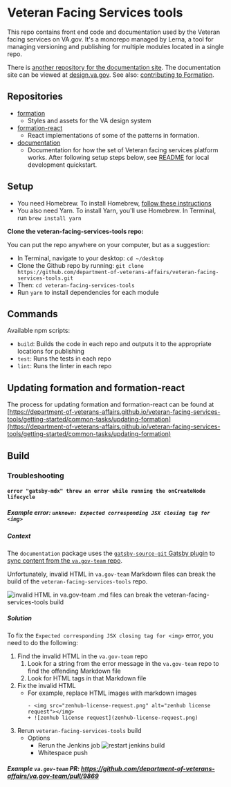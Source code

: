 # Veteran Facing Services tools

This repo contains front end code and documentation used by the Veteran facing services on VA.gov. It's a monorepo managed by Lerna, a tool for managing versioning and publishing for multiple modules located in a single repo.

There is [another repository for the documentation site](https://github.com/department-of-veterans-affairs/vets-design-system-documentation). The documentation site can be viewed at [design.va.gov](https://design.va.gov). See also: [contributing to Formation](https://design.va.gov/documentation/contributing-to-formation).



## Repositories

- [formation](./packages/formation)
   - Styles and assets for the VA design system
- [formation-react](./packages/formation-react)
   - React implementations of some of the patterns in formation.
- [documentation](./packages/documentation)
   - Documentation for how the set of Veteran facing services platform works. After following setup steps below, see [README](https://github.com/department-of-veterans-affairs/veteran-facing-services-tools/blob/master/packages/documentation/README.md) for local development quickstart.

## Setup

- You need Homebrew. To install Homebrew, [follow these instructions](https://www.howtogeek.com/211541/homebrew-for-os-x-easily-installs-desktop-apps-and-terminal-utilities/)
- You also need Yarn. To install Yarn, you'll use Homebrew. In Terminal, run `brew install yarn`

**Clone the veteran-facing-services-tools repo:**

You can put the repo anywhere on your computer, but as a suggestion:
- In Terminal, navigate to your desktop: `cd ~/desktop`
- Clone the Github repo by running: `git clone https://github.com/department-of-veterans-affairs/veteran-facing-services-tools.git`
- Then: `cd veteran-facing-services-tools`
- Run `yarn` to install dependencies for each module

## Commands

Available npm scripts:

- `build`: Builds the code in each repo and outputs it to the appropriate locations for publishing
- `test`: Runs the tests in each repo
- `lint`: Runs the linter in each repo

## Updating formation and formation-react

The process for updating formation and formation-react can be found at [https://department-of-veterans-affairs.github.io/veteran-facing-services-tools/getting-started/common-tasks/updating-formation](https://department-of-veterans-affairs.github.io/veteran-facing-services-tools/getting-started/common-tasks/updating-formation)

## Build

### Troubleshooting

#### `error "gatsby-mdx" threw an error while running the onCreateNode lifecycle`

##### Example error: `unknown: Expected corresponding JSX closing tag for <img>`

##### Context

The `documentation` package uses the [`gatsby-source-git` Gatsby plugin](https://www.gatsbyjs.org/packages/gatsby-source-git/) to [sync content from the `va.gov-team` repo](https://github.com/department-of-veterans-affairs/veteran-facing-services-tools/blob/aaae519093b16b6b884e5133a42fee69754f5f74/packages/documentation/gatsby-config.js#L13-L22). 

Unfortunately, invalid HTML in `va.gov-team` Markdown files can break the build of the `veteran-facing-services-tools` repo. 

![invalid HTML in va.gov-team .md files can break the veteran-facing-services-tools build](https://user-images.githubusercontent.com/6130520/83894488-f9c86380-a716-11ea-8620-b17fa17542af.png)

##### Solution 

To fix the `Expected corresponding JSX closing tag for <img>` error, you need to do the following:

1. Find the invalid HTML in the `va.gov-team` repo
   1. Look for a string from the error message in the `va.gov-team` repo to find the offending Markdown file
   2. Look for HTML tags in that Markdown file
2. Fix the invalid HTML
   - For example, replace HTML images with markdown images
      ```
      - <img src="zenhub-license-request.png" alt="zenhub license request"></img>
      + ![zenhub license request](zenhub-license-request.png)
      ```
3. Rerun `veteran-facing-services-tools` build
   - Options
     - Rerun the Jenkins job
     ![restart jenkins build](https://user-images.githubusercontent.com/6130520/83898908-31d2a500-a71d-11ea-8236-be138fd7ef31.gif)
     - Whitespace push

##### Example `va.gov-team` PR: https://github.com/department-of-veterans-affairs/va.gov-team/pull/9869